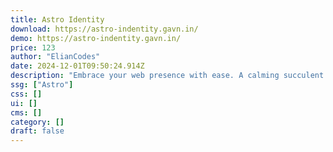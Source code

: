 ```yaml
---
title: Astro Identity
download: https://astro-indentity.gavn.in/
demo: https://astro-indentity.gavn.in/
price: 123
author: "ElianCodes"
date: 2024-12-01T09:50:24.914Z
description: "Embrace your web presence with ease. A calming succulent and seamless design elevate your portfolio, showcasing your brilliance in style."
ssg: ["Astro"]
css: []
ui: []
cms: []
category: []
draft: false
---
```

